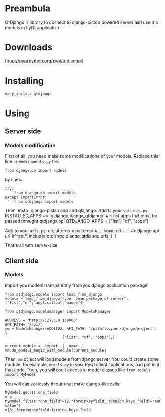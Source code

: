 # Preambula
QtDjango is library to connect to django-piston powered server and use it's models in PyQt application

# Downloads

[http://pypi.python.org/pypi/qtdjango/]

# Installing

    easy_install qtdjango

# Using

## Server side

### Models modification

First of all, you need make some modifications of your models.
Replace this line in every `models.py` file:

    from django.db import models

by lines:

    try:
        from django.db import models
    except ImportError:
        from qtdjango import models

Then, install django-piston and add qtdjango.
Add to your `settings.py`:
    INSTALLED_APPS += 'qtdjango.django_qtdjango'
    #list of apps that must be passed throught qtdjango api
    QTDJANGO_APPS = ( "list", "of", "apps")

Add to your `urls.py`:
    urlpatterns = patterns(
       #.... some urls ....
       #qtdjango api url
       (r'^api/', include('qtdjango.django_qtdjango.urls')),
     )

That's all with server-side

## Client side

### Models

Import you models transparently from you django application package:

    from qtdjango.models import load_from_django
    models = load_from_django("your base package of server", ["list","of","application","names"])

    from qtdjango.modelsmanager import ModelsManager

    ADDRESS = "http://127.0.0.1:8000"
    API_PATH= "/api/"
    mm = ModelsManager(ADDRESS, API_PATH, "/path/to/your/django/project", \
                              ["list", "of", "apps"],)
    
    current_module =__import__(__name__)
    mm.do_models_magic_with_module(current_module)

Then, `mm` object will load models from django server.
You could create some module, for example, `models.py` in your PyQt client applications, and put in it that code. Then, you will coult access to model classes like `from models import MyModel`

You will can sealessly throuth net make django-like calls:

    MyModel.get(1).one_field
    x = MyModel.filter("one_field"=12,"foreinkeyfield__foreign_keys_field"="some value")
    x[0].foreingkeyfield.foreing_keys_field
